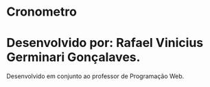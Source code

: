 # Cronometro
# Desenvolvido por: Rafael Vinicius Germinari Gonçalaves.
Desenvolvido em conjunto ao professor de Programação Web. 
